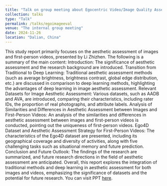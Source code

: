```yaml
---
title: "Talk on group meeting about Egocentric Video/Image Quality Assessment"
collection: talks
type: "Talk"
permalink: /talks/egoimageeval
venue: "The internal group meeting"
date: 2024-11-26
location: "Dalian, China"
---
```

This study report primarily focuses on the aesthetic assessment of images and first-person videos, presented by Li Zhizhen. The following is a summary of the main content: Introduction: The significance of aesthetic assessment and the research background are introduced. Transition from Traditional to Deep Learning: Traditional aesthetic assessment methods (such as average brightness, brightness contrast, global edge distribution, etc.) are discussed in comparison to deep learning methods, highlighting the advantages of deep learning in image aesthetic assessment. Relevant Datasets for Image Aesthetic Assessment: Various datasets, such as AADB and AVA, are introduced, comparing their characteristics, including rater IDs, the proportion of real photographs, and attribute labels. Analysis of Similarities and Differences in Aesthetic Assessment between Images and First-Person Videos: An analysis of the similarities and differences in aesthetic assessment between images and first-person videos is conducted, pointing out the uniqueness of first-person videos. Ego4D Dataset and Aesthetic Assessment Strategy for First-Person Videos: The characteristics of the Ego4D dataset are presented, including its geographical coverage and diversity of activities, along with five challenging tasks such as situational memory and future prediction. Conclusion and Future Outlook: The findings of the research are summarized, and future research directions in the field of aesthetic assessment are anticipated. Overall, this report explores the integration of traditional methods and deep learning in aesthetic assessment for both images and videos, emphasizing the significance of datasets and the potential for future research. You can visit PPT [here](https://cyfedu-dlut.github.io/PersonalWeb/PPT/qa.pdf).





